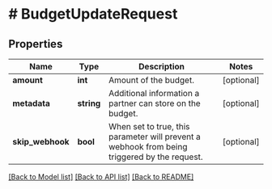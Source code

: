 # # BudgetUpdateRequest

## Properties

Name | Type | Description | Notes
------------ | ------------- | ------------- | -------------
**amount** | **int** | Amount of the budget. | [optional]
**metadata** | **string** | Additional information a partner can store on the budget. | [optional]
**skip_webhook** | **bool** | When set to true, this parameter will prevent a webhook from being triggered by the request. | [optional]

[[Back to Model list]](../../README.md#models) [[Back to API list]](../../README.md#endpoints) [[Back to README]](../../README.md)
